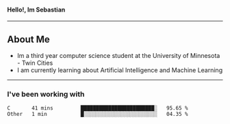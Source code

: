 #### Hello!, Im Sebastian


---
## About Me
- Im a third year computer science student at the University of Minnesota - Twin Cities
- I am currently learning about Artificial Intelligence and Machine Learning

---

### I've been working with
<!--START_SECTION:waka-->

```text
C       41 mins         ████████████████████████░   95.65 %
Other   1 min           █░░░░░░░░░░░░░░░░░░░░░░░░   04.35 %
```

<!--END_SECTION:waka-->


